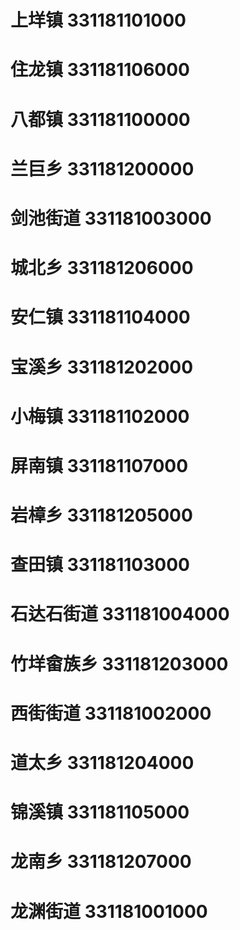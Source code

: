 # 上垟镇 331181101000
# 住龙镇 331181106000
# 八都镇 331181100000
# 兰巨乡 331181200000
# 剑池街道 331181003000
# 城北乡 331181206000
# 安仁镇 331181104000
# 宝溪乡 331181202000
# 小梅镇 331181102000
# 屏南镇 331181107000
# 岩樟乡 331181205000
# 查田镇 331181103000
# 石达石街道 331181004000
# 竹垟畲族乡 331181203000
# 西街街道 331181002000
# 道太乡 331181204000
# 锦溪镇 331181105000
# 龙南乡 331181207000
# 龙渊街道 331181001000
